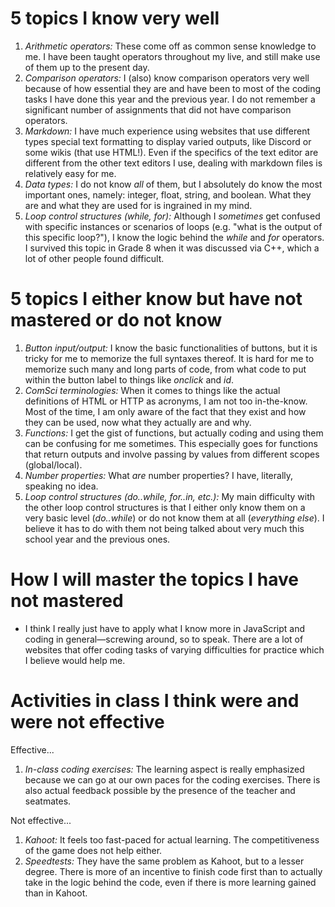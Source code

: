 # 5 topics I know very well
1. *Arithmetic operators:* These come off as common sense knowledge to me. I have been taught operators throughout my live, and still make use of them up to the present day.
2. *Comparison operators:* I (also) know comparison operators very well because of how essential they are and have been to most of the coding tasks I have done this year and the previous year. I do not remember a significant number of assignments that did not have comparison operators.
3. *Markdown:* I have much experience using websites that use different types special text formatting to display varied outputs, like Discord or some wikis (that use HTML!). Even if the specifics of the text editor are different from the other text editors I use, dealing with markdown files is relatively easy for me.
4. *Data types:* I do not know *all* of them, but I absolutely do know the most important ones, namely: integer, float, string, and boolean. What they are and what they are used for is ingrained in my mind.
5. *Loop control structures (while, for):* Although I *sometimes* get confused with specific instances or scenarios of loops (e.g. "what is the output of this specific loop?"), I know the logic behind the *while* and *for* operators. I survived this topic in Grade 8 when it was discussed via C++, which a lot of other people found difficult.

# 5 topics I either know but have not mastered or do not know
1. *Button input/output:* I know the basic functionalities of buttons, but it is tricky for me to memorize the full syntaxes thereof. It is hard for me to memorize such many and long parts of code, from what code to put within the button label to things like *onclick* and *id*.
2. *ComSci terminologies:* When it comes to things like the actual definitions of HTML or HTTP as acronyms, I am not too in-the-know. Most of the time, I am only aware of the fact that they exist and how they can be used, now what they actually are and why.
3. *Functions:* I get the gist of functions, but actually coding and using them can be confusing for me sometimes. This especially goes for functions that return outputs and involve passing by values from different scopes (global/local).
4. *Number properties:* What *are* number properties? I have, literally, speaking no idea.
5. *Loop control structures (do..while, for..in, etc.):* My main difficulty with the other loop control structures is that I either only know them on a very basic level (*do..while*) or do not know them at all (*everything else*). I believe it has to do with them not being talked about very much this school year and the previous ones.

# How I will master the topics I have not mastered
- I think I really just have to apply what I know more in JavaScript and coding in general—screwing around, so to speak. There are a lot of websites that offer coding tasks of varying difficulties for practice which I believe would help me.

# Activities in class I think were and were not effective
Effective...
1. *In-class coding exercises:* The learning aspect is really emphasized because we can go at our own paces for the coding exercises. There is also actual feedback possible by the presence of the teacher and seatmates.

Not effective...
1. *Kahoot:* It feels too fast-paced for actual learning. The competitiveness of the game does not help either.
2. *Speedtests:* They have the same problem as Kahoot, but to a lesser degree. There is more of an incentive to finish code first than to actually take in the logic behind the code, even if there is more learning gained than in Kahoot.
